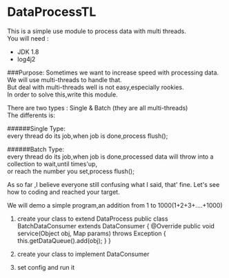 # DataProcessTL
This is a simple use module to process data with multi threads.<br/>
You will need :<br/>
  * JDK 1.8
  * log4j2
  
###Purpose:
  Sometimes we want to increase speed with processing data. We will use multi-threads to handle that.<br/>
  But deal with multi-threads well is not easy,especially rookies.<br/>
  In order to solve this,write this module.<br/>
  
  There are two types : Single & Batch (they are all multi-threads)<br/>
  The differents is: <br/>  
  
######Single Type:<br/>
  every thread do its job,when job is done,process flush();<br/>
  
######Batch Type:<br/>
  every thread do its job,when job is done,processed data will throw into a collection to wait,until times'up,<br/>
  or reach the number you set,process flush();<br/>
  
As so far ,I believe everyone still confusing what I said, that' fine. 
Let's see how to coding and reached your target.

We will demo a simple program,an addition from 1 to 1000(1+2+3+....+1000)   
1.    create your class to extend DataProcess
    public class BatchDataConsumer extends DataConsumer {
    @Override
    public void service(Object obj, Map params) throws Exception {
    this.getDataQueue().add(obj);
    }
    }
	
2. create your class to implement DataConsumer

	

3. set config and run it
